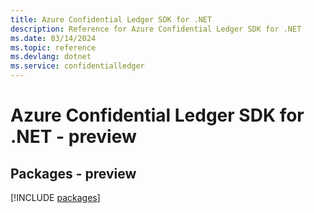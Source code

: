 ```yaml
---
title: Azure Confidential Ledger SDK for .NET
description: Reference for Azure Confidential Ledger SDK for .NET
ms.date: 03/14/2024
ms.topic: reference
ms.devlang: dotnet
ms.service: confidentialledger
---
```

# Azure Confidential Ledger SDK for .NET - preview
## Packages - preview
[!INCLUDE [packages](confidential-ledger-index.md)]